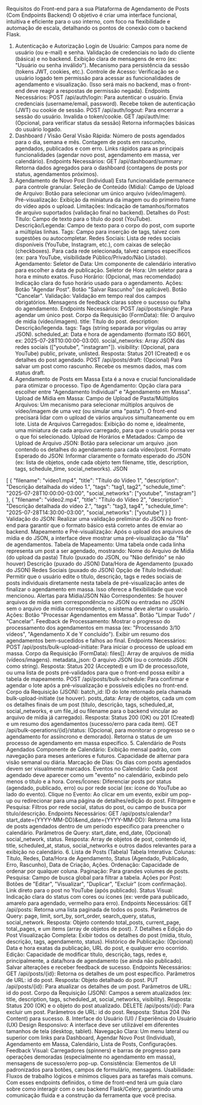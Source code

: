 
Requisitos do Front-end para a sua Plataforma de Agendamento de Posts (Com Endpoints Backend)
O objetivo é criar uma interface funcional, intuitiva e eficiente para o uso interno, com foco na flexibilidade e automação de escala, detalhando os pontos de conexão com o backend Flask.
1. Autenticação e Autorização
Login de Usuário:
Campos para nome de usuário (ou e-mail) e senha.
Validação de credenciais no lado do cliente (básica) e no backend.
Exibição clara de mensagens de erro (ex: "Usuário ou senha inválido").
Mecanismo para persistência da sessão (tokens JWT, cookies, etc.).
Controle de Acesso:
Verificação se o usuário logado tem permissão para acessar as funcionalidades de agendamento e visualização. (Isso será mais no backend, mas o front-end deve reagir a respostas de permissão negada).
Endpoints Necessários:
POST /api/auth/login: Para autenticar o usuário. Envia credenciais (username/email, password). Recebe token de autenticação (JWT) ou cookie de sessão.
POST /api/auth/logout: Para encerrar a sessão do usuário. Invalida o token/cookie.
GET /api/auth/me: (Opcional, para verificar status da sessão) Retorna informações básicas do usuário logado.
2. Dashboard / Visão Geral
Visão Rápida:
Número de posts agendados para o dia, semana e mês.
Contagem de posts em rascunho, agendados, publicados e com erro.
Links rápidos para as principais funcionalidades (agendar novo post, agendamento em massa, ver calendário).
Endpoints Necessários:
GET /api/dashboard/summary: Retorna dados agregados para o dashboard (contagens de posts por status, agendamentos próximos).
3. Agendamento de Novo Post (Individual)
Esta funcionalidade permanece para controle granular.
Seleção de Conteúdo (Mídia):
Campo de Upload de Arquivo: Botão para selecionar um único arquivo (vídeo/imagem).
Pré-visualização: Exibição da miniatura da imagem ou do primeiro frame do vídeo após o upload.
Limitações: Indicação de tamanhos/formatos de arquivo suportados (validação final no backend).
Detalhes do Post:
Título: Campo de texto para o título do post (YouTube).
Descrição/Legenda: Campo de texto para o corpo do post, com suporte a múltiplas linhas.
Tags: Campo para inserção de tags, talvez com sugestões ou autocompletar.
Redes Sociais:
Lista de redes sociais disponíveis (YouTube, Instagram, etc.), com caixas de seleção (checkboxes).
Para cada rede selecionada, talvez campos específicos (ex: para YouTube, visibilidade Público/Privado/Não Listado).
Agendamento:
Seletor de Data: Um componente de calendário interativo para escolher a data de publicação.
Seletor de Hora: Um seletor para a hora e minuto exatos.
Fuso Horário: (Opcional, mas recomendado) Indicação clara do fuso horário usado para o agendamento.
Ações:
Botão "Agendar Post".
Botão "Salvar Rascunho" (se aplicável).
Botão "Cancelar".
Validação:
Validação em tempo real dos campos obrigatórios.
Mensagens de feedback claras sobre o sucesso ou falha do agendamento.
Endpoints Necessários:
POST /api/posts/single: Para agendar um único post.
Corpo da Requisição (FormData):
file: O arquivo de mídia (vídeo/imagem).
title: Título do post.
description: Descrição/legenda.
tags: Tags (string separada por vírgulas ou array JSON).
scheduled_at: Data e hora de agendamento (formato ISO 8601, ex: 2025-07-28T10:00:00-03:00).
social_networks: Array JSON das redes sociais (["youtube", "instagram"]).
visibility: (Opcional, para YouTube) public, private, unlisted.
Resposta: Status 201 (Created) e os detalhes do post agendado.
POST /api/posts/draft: (Opcional) Para salvar um post como rascunho. Recebe os mesmos dados, mas com status draft.
4. Agendamento de Posts em Massa
Esta é a nova e crucial funcionalidade para otimizar o processo.
Tipo de Agendamento:
Opção clara para escolher entre "Agendamento Individual" e "Agendamento em Massa".
Upload de Mídia em Massa:
Campo de Upload de Pasta/Múltiplos Arquivos: Um mecanismo para selecionar múltiplos arquivos de vídeo/imagem de uma vez (ou simular uma "pasta"). O front-end precisará lidar com o upload de vários arquivos simultaneamente ou em lote.
Lista de Arquivos Carregados: Exibição do nome e, idealmente, uma miniatura de cada arquivo carregado, para que o usuário possa ver o que foi selecionado.
Upload de Horários e Metadados:
Campo de Upload de Arquivo JSON: Botão para selecionar um arquivo .json contendo os detalhes do agendamento para cada vídeo/post.
Formato Esperado do JSON: Informar claramente o formato esperado do JSON (ex: lista de objetos, onde cada objeto tem filename, title, description, tags, schedule_time, social_networks).
JSON

[
  {
    "filename": "video1.mp4",
    "title": "Título do Vídeo 1",
    "description": "Descrição detalhada do vídeo 1.",
    "tags": "tag1, tag2",
    "schedule_time": "2025-07-28T10:00:00-03:00",
    "social_networks": ["youtube", "instagram"]
  },
  {
    "filename": "video2.mp4",
    "title": "Título do Vídeo 2",
    "description": "Descrição detalhada do vídeo 2.",
    "tags": "tag3, tag4",
    "schedule_time": "2025-07-28T14:30:00-03:00",
    "social_networks": ["youtube"]
  }
]
Validação do JSON: Realizar uma validação preliminar do JSON no front-end para garantir que o formato básico está correto antes de enviar ao backend.
Mapeamento e Pré-visualização:
Após o upload dos arquivos de mídia e do JSON, a interface deve mostrar uma pré-visualização da "fila" de agendamentos.
Tabela de Mapeamento: Uma tabela onde cada linha representa um post a ser agendado, mostrando:
Nome do Arquivo de Mídia (do upload da pasta)
Título (puxado do JSON, ou "Não definido" se não houver)
Descrição (puxado do JSON)
Data/Hora de Agendamento (puxado do JSON)
Redes Sociais (puxado do JSON)
Opção de Título Individual: Permitir que o usuário edite o título, descrição, tags e redes sociais de posts individuais diretamente nesta tabela de pré-visualização antes de finalizar o agendamento em massa. Isso oferece a flexibilidade que você mencionou.
Alertas para Mídia/JSON Não Correspondentes: Se houver arquivos de mídia sem correspondência no JSON ou entradas no JSON sem o arquivo de mídia correspondente, o sistema deve alertar o usuário.
Ações:
Botão "Processar Agendamentos em Massa".
Botão "Limpar Tudo" / "Cancelar".
Feedback de Processamento:
Mostrar o progresso do processamento dos agendamentos em massa (ex: "Processando 3/10 vídeos", "Agendamento X de Y concluído").
Exibir um resumo dos agendamentos bem-sucedidos e falhos ao final.
Endpoints Necessários:
POST /api/posts/bulk-upload-initiate: Para iniciar o processo de upload em massa.
Corpo da Requisição (FormData):
files[]: Array de arquivos de mídia (vídeos/imagens).
metadata_json: O arquivo JSON (ou o conteúdo JSON como string).
Resposta: Status 202 (Accepted) e um ID de processo/lote, ou uma lista de posts pré-validados para que o front-end possa exibir a tabela de mapeamento.
POST /api/posts/bulk-schedule: Para confirmar e agendar o lote após a pré-visualização e possíveis edições no front-end.
Corpo da Requisição (JSON):
batch_id: ID do lote retornado pela chamada bulk-upload-initiate (se houver).
posts_data: Array de objetos, cada um com os detalhes finais de um post (título, descrição, tags, scheduled_at, social_networks, e um file_id ou filename para o backend vincular ao arquivo de mídia já carregado).
Resposta: Status 200 (OK) ou 201 (Created) e um resumo dos agendamentos (sucesso/erro para cada item).
GET /api/bulk-operations/{id}/status: (Opcional, para monitorar o progresso se o agendamento for assíncrono e demorado). Retorna o status de um processo de agendamento em massa específico.
5. Calendário de Posts Agendados
Componente de Calendário:
Exibição mensal padrão, com navegação para meses anteriores e futuros.
Capacidade de alternar para visão semanal ou diária.
Marcação de Dias: Os dias com posts agendados devem ser visualmente marcados.
Eventos no Calendário:
Cada post agendado deve aparecer como um "evento" no calendário, exibindo pelo menos o título e a hora.
Cores/Ícones: Diferenciar posts por status (agendado, publicado, erro) ou por rede social (ex: ícone do YouTube ao lado do evento).
Clique no Evento: Ao clicar em um evento, exibir um pop-up ou redirecionar para uma página de detalhes/edição do post.
Filtragem e Pesquisa:
Filtros por rede social, status do post, ou campo de busca por título/descrição.
Endpoints Necessários:
GET /api/posts/calendar?start_date={YYYY-MM-DD}&end_date={YYYY-MM-DD}: Retorna uma lista de posts agendados dentro de um período específico para preencher o calendário.
Parâmetros de Query: start_date, end_date, (Opcional) social_network, status.
Resposta: Array de objetos de post, contendo id, title, scheduled_at, status, social_networks e outros dados relevantes para a exibição no calendário.
6. Lista de Posts (Tabela)
Tabela Interativa:
Colunas: Título, Redes, Data/Hora de Agendamento, Status (Agendado, Publicado, Erro, Rascunho), Data de Criação, Ações.
Ordenação: Capacidade de ordenar por qualquer coluna.
Paginação: Para grandes volumes de posts.
Pesquisa: Campo de busca global para filtrar a tabela.
Ações por Post:
Botões de "Editar", "Visualizar", "Duplicar", "Excluir" (com confirmação).
Link direto para o post no YouTube (após publicado).
Status Visual:
Indicação clara do status com cores ou ícones (ex: verde para publicado, amarelo para agendado, vermelho para erro).
Endpoints Necessários:
GET /api/posts: Retorna uma lista paginada de todos os posts.
Parâmetros de Query: page, limit, sort_by, sort_order, search_query, status, social_network.
Resposta: Objeto contendo total_posts, current_page, total_pages, e um items (array de objetos de post).
7. Detalhes e Edição do Post
Visualização Completa: Exibir todos os detalhes do post (mídia, título, descrição, tags, agendamento, status).
Histórico de Publicação: (Opcional) Data e hora exatas da publicação, URL do post, e qualquer erro ocorrido.
Edição: Capacidade de modificar título, descrição, tags, redes e, principalmente, a data/hora de agendamento (se ainda não publicado).
Salvar alterações e receber feedback de sucesso.
Endpoints Necessários:
GET /api/posts/{id}: Retorna os detalhes de um post específico.
Parâmetros de URL: id do post.
Resposta: Objeto detalhado do post.
PUT /api/posts/{id}: Para atualizar os detalhes de um post.
Parâmetros de URL: id do post.
Corpo da Requisição (JSON): Campos a serem atualizados (ex: title, description, tags, scheduled_at, social_networks, visibility).
Resposta: Status 200 (OK) e o objeto do post atualizado.
DELETE /api/posts/{id}: Para excluir um post.
Parâmetros de URL: id do post.
Resposta: Status 204 (No Content) para sucesso.
8. Interface do Usuário (UI) / Experiência do Usuário (UX)
Design Responsivo: A interface deve ser utilizável em diferentes tamanhos de tela (desktop, tablet).
Navegação Clara: Um menu lateral ou superior com links para Dashboard, Agendar Novo Post (Individual), Agendamento em Massa, Calendário, Lista de Posts, Configurações.
Feedback Visual: Carregadores (spinners) e barras de progresso para operações demoradas (especialmente no agendamento em massa), mensagens de sucesso/erro pop-up.
Consistência: Elementos de UI padronizados para botões, campos de formulário, mensagens.
Usabilidade: Fluxos de trabalho lógicos e mínimos cliques para as tarefas mais comuns.
Com esses endpoints definidos, o time de front-end terá um guia claro sobre como interagir com o seu backend Flask/Celery, garantindo uma comunicação fluida e a construção da ferramenta que você precisa.
